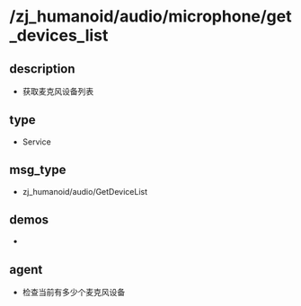 ﻿# /zj_humanoid/audio/microphone/get_devices_list

## description
- 获取麦克风设备列表

## type
- Service

## msg_type
- zj_humanoid/audio/GetDeviceList

## demos
- 

## agent
- 检查当前有多少个麦克风设备

